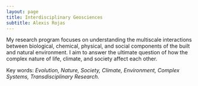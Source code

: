 ```yaml
---
layout: page
title: Interdisciplinary Geosciences
subtitle: Alexis Rojas
---
```

My research program focuses on understanding the multiscale interactions between biological, chemical, physical, and social components of the built and natural environment. I aim to answer the ultimate question of how the complex nature of life, climate, and society affect each other.

Key words: _Evolution, Nature, Society, Climate, Environment, Complex Systems, Transdisciplinary Research._
